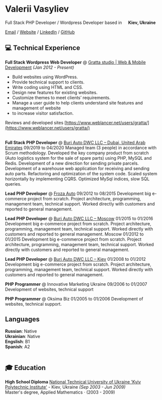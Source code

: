 # Valerii Vasyliev

Full Stack PHP Developer / Wordpress Developer based in <img src="https://raw.githubusercontent.com/stevenrskelton/flag-icon/master/png/16/country-4x3/ua.png" width="13"/> <b>Kiev, Ukraine</b> <br>

[Email](mailto:info@gratta.pro) / [Website](https://gratta.pro/) / [LinkedIn](https://www.linkedin.com/in/vvasyliev/) / [GitHub](https://github.com/ValeriiVasyliev) 

## 💻 Technical Experience

**Full Stack Wordpress Web Developer** @ [Gratta studio | Web & Mobile Development](https://gratta.pro/)  _(Jan 2012 - Present)_ <br>
  - Build websites using WordPress.
  - Provide technical support to clients.
  - Write coding using HTML and CSS.
  - Design new features for existing websites.
  - Customize themes to meet clients’ requirements.
  - Manage a user guide to help clients understand site features and management of website
  - to increase visitor satisfaction.
  
Reviews and developed sites [https://www.weblancer.net/users/gratta/](https://www.weblancer.net/users/gratta/)<br><br>

**Full Stack PHP Developer**  @ [Burj Auto DWC LLC – Dubai, United Arab Emirates](https://burauto.com/) 09/2019 to 04/2020
Managed team (3 people) in accordance with Scrum methodology. Developed the key company
product from scratch (Auto logistics system for the sale of spare parts) using PHP, MySQL and
Redis. Development of a new direction for sending private parcels. Development of a
warehouse web application for receiving and sending auto parts. Refactoring and optimization
of the system code. Scaled system horizontally by implementing CQRS. Optimized MySql
indices, slow SQL queries.

**Lead PHP Developer**  @ [Froza Auto](https://froza.ru/) 09/2012 to 08/2015
Development big e-commerce project from scratch. Project architecture, programming,
management team, technical support.
Worked directly with customers and reported to general management.

**Lead PHP Developer**  @ [Burj Auto DWC LLC – Moscow](https://burauto.com/)  01/2015 to 01/2016
Development big e-commerce project from scratch.
Project architecture, programming, management team, technical support.
Worked directly with customers and reported to general management.
Moscow 01/2012 to 01/2015
Development big e-commerce project from scratch.
Project architecture, programming, management team, technical support.
Worked directly with customers and reported to general management.

**Lead PHP Developer**  @ [Burj Auto DWC LLC – Kiev](https://burauto.com/) 01/2008 to 01/2012
Development big e-commerce project from scratch.
Project architecture, programming, management team, technical support.
Worked directly with customers and reported to general management.

**PHP Programmer** @ Innovative Marketing Ukraine 09/2006 to 01/2007
Development of websites, technical support

**PHP Programmer** @ Oksima Biz 01/2005 to 01/2006
Development of websites, technical support.

## Languages

**Russian**: Native <br>
**Ukrainian**: Native <br>
**Engslish**: B1 <br>
**Spanish**: A2
<br><br>

## 🎓 Education

**High School Diploma** 
[National Technical University of Ukraine 'Kyiv Polytechnic Institute'](https://kpi.ua/en) - Kiev, Ukraine _(Sep 2003 - Jun 2009)_ <br>
Master's degree, Applied Mathematics · (2003 - 2009)
